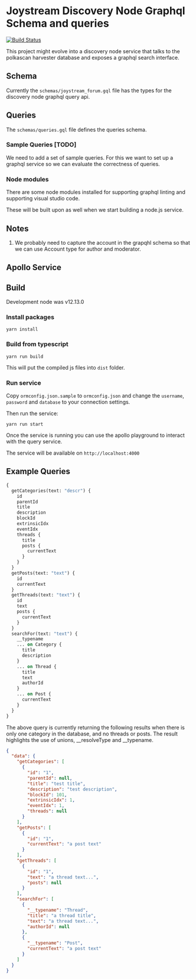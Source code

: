 # Joystream Discovery Node Graphql Schema and queries

[![Build Status](https://travis-ci.org/ksinghf/joystream_discovery_node.svg?branch=master)](https://travis-ci.org/ksinghf/joystream_discovery_node)

This project might evolve into a discovery node service that
talks to the polkascan harvester database and exposes a graphql
search interface.

## Schema

Currently the `schemas/joystream_forum.gql` file has the types for
the discovery node graphql query api.

## Queries

The `schemas/queries.gql` file defines the queries schema.

### Sample Queries [TODO]

We need to add a set of sample queries. For this we want to set up
a graphql service so we can evaluate the correctness of queries.

### Node modules

There are some node modules installed for supporting graphql linting
and supporting visual studio code.

These will be built upon as well when we start building a node.js
service.

## Notes

1. We probably need to capture the account in the grapqhl schema so
that we can use Account type for author and moderator.

## Apollo Service

## Build

Development node was v12.13.0

### Install packages

`yarn install`

### Build from typescript

`yarn run build`

This will put the compiled js files into `dist` folder.

### Run service

Copy `ormconfig.json.sample` to `ormconfig.json` and change the `username`,
`password` and `database` to your connection settings.

Then run the service:

`yarn run start`

Once the service is running you can use the apollo playground to interact
with the query service.

The service will be available on `http://localhost:4000`

## Example Queries

```graphql
{
  getCategories(text: "descr") {
    id
    parentId
    title
    description
    blockId
    extrinsicIdx
    eventIdx
    threads {
      title
      posts {
        currentText
      }
    }
  }
  getPosts(text: "text") {
    id
    currentText
  }
  getThreads(text: "text") {
    id
    text
    posts {
      currentText
    }
  }
  searchFor(text: "text") {
    __typename
    ... on Category {
      title
      description
    }
    ... on Thread {
      title
      text
      authorId
    }
    ... on Post {
      currentText
    }
  }
}
```

The above query is currently returning the following results when there is only one
category in the database, and no threads or posts. The result highlights the use of
unions, __resolveType and __typename.

```json
{
  "data": {
    "getCategories": [
      {
        "id": "1",
        "parentId": null,
        "title": "test title",
        "description": "test description",
        "blockId": 101,
        "extrinsicIdx": 1,
        "eventIdx": 1,
        "threads": null
      }
    ],
    "getPosts": [
      {
        "id": "1",
        "currentText": "a post text"
      }
    ],
    "getThreads": [
      {
        "id": "1",
        "text": "a thread text...",
        "posts": null
      }
    ],
    "searchFor": [
      {
        "__typename": "Thread",
        "title": "a thread title",
        "text": "a thread text...",
        "authorId": null
      },
      {
        "__typename": "Post",
        "currentText": "a post text"
      }
    ]
  }
}
```
